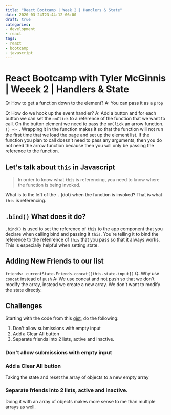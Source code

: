 ```yaml
---
title: "React Bootcamp | Week 2 | Handlers & State"
date: 2020-03-24T23:44:12-06:00
draft: true
categories:
- development
- react
tags:
- react
- bootcamp
- javascript
---
```


# React Bootcamp with Tyler McGinnis | Weeek 2 | Handlers & State

Q: How to get a function down to the element?
A: You can pass it as a `prop`

Q: How do we hook up the event handler?
A: Add a button and for each button we can set the `onClick` to a reference of the function that we want to call. On the button element we need to pass the `onClick` an arrow function. `() => `. Wrapping it in the function makes it so that the function will not run the first time that we load the page and set up the element list. If the function you plan to call doesn't need to pass any arguments, then you do not need the arrow function because then you will only be passing the reference to the function.

## Let's talk about `this` in Javascript
> In order to know what `this` is referencing, you need to know where the function is being invoked. 

What is to the left of the `.` (dot) when the function is invoked? That is what `this` is referencing.

## `.bind()` What does it do?
`.bind()` is used to set the reference of `this` to the app component that you declare when calling bind and passing it `this`. You're telling it to bind the reference to the refenrence of `this` that you pass so that it always works. This is especially helpful when setting state.

## Adding New Friends to our list
`friends: currentState.Friends.concat([this.state.input])`
Q: Why use `concat` instead of `push`
A: We use concat and not push so that we don't modify the array, instead we create a new array. We don't want to modify the state directly.

## Challenges
Starting with the code from this [gist](https://gist.github.com/tylermcginnis/079338a043bffbc8431a077017af750a), do the following:
1. Don't allow submissions with empty input
2. Add a Clear All button
3. Separate friends into 2 lists, active and inactive.

### Don't allow submissions with empty input

### Add a Clear All button
Taking the state and reset the array of objects to a new empty array

### Separate friends into 2 lists, active and inactive.
Doing it with an array of objects makes more sense to me than multiple arrays as well.